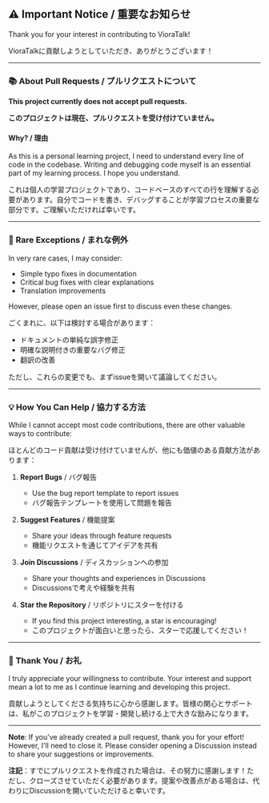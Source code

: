 ## ⚠️ Important Notice / 重要なお知らせ

Thank you for your interest in contributing to VioraTalk!

VioraTalkに貢献しようとしていただき、ありがとうございます！

---

### 📚 About Pull Requests / プルリクエストについて

**This project currently does not accept pull requests.**

**このプロジェクトは現在、プルリクエストを受け付けていません。**

#### Why? / 理由

As this is a personal learning project, I need to understand every line of code in the codebase. Writing and debugging code myself is an essential part of my learning process. I hope you understand.

これは個人の学習プロジェクトであり、コードベースのすべての行を理解する必要があります。自分でコードを書き、デバッグすることが学習プロセスの重要な部分です。ご理解いただければ幸いです。

---

### 📝 Rare Exceptions / まれな例外

In very rare cases, I may consider:
- Simple typo fixes in documentation
- Critical bug fixes with clear explanations
- Translation improvements

However, please open an issue first to discuss even these changes.

ごくまれに、以下は検討する場合があります：
- ドキュメントの単純な誤字修正
- 明確な説明付きの重要なバグ修正
- 翻訳の改善

ただし、これらの変更でも、まずissueを開いて議論してください。

---

### 💡 How You Can Help / 協力する方法

While I cannot accept most code contributions, there are other valuable ways to contribute:

ほとんどのコード貢献は受け付けていませんが、他にも価値のある貢献方法があります：

1. **Report Bugs** / バグ報告
   - Use the bug report template to report issues
   - バグ報告テンプレートを使用して問題を報告

2. **Suggest Features** / 機能提案
   - Share your ideas through feature requests
   - 機能リクエストを通じてアイデアを共有

3. **Join Discussions** / ディスカッションへの参加
   - Share your thoughts and experiences in Discussions
   - Discussionsで考えや経験を共有

4. **Star the Repository** / リポジトリにスターを付ける
   - If you find this project interesting, a star is encouraging!
   - このプロジェクトが面白いと思ったら、スターで応援してください！

---

### 🙏 Thank You / お礼

I truly appreciate your willingness to contribute. Your interest and support mean a lot to me as I continue learning and developing this project.

貢献しようとしてくださる気持ちに心から感謝します。皆様の関心とサポートは、私がこのプロジェクトを学習・開発し続ける上で大きな励みになります。

---

**Note**: If you've already created a pull request, thank you for your effort! However, I'll need to close it. Please consider opening a Discussion instead to share your suggestions or improvements.

**注記**：すでにプルリクエストを作成された場合は、その努力に感謝します！ただし、クローズさせていただく必要があります。提案や改善点がある場合は、代わりにDiscussionを開いていただけると幸いです。